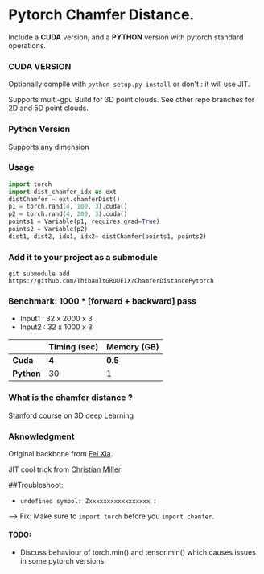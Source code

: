 # Pytorch Chamfer Distance.

Include a **CUDA** version, and a **PYTHON** version with pytorch standard operations.

### CUDA VERSION

Optionally compile with `python setup.py install` or don't : it will use JIT.

Supports multi-gpu
Build for 3D point clouds. See other repo branches for  2D and 5D point clouds.

### Python Version

Supports any dimension

### Usage

```python
import torch
import dist_chamfer_idx as ext
distChamfer = ext.chamferDist()
p1 = torch.rand(4, 100, 3).cuda()
p2 = torch.rand(4, 200, 3).cuda()
points1 = Variable(p1, requires_grad=True)
points2 = Variable(p2)
dist1, dist2, idx1, idx2= distChamfer(points1, points2)
```



### Add it to your project as a submodule

```shell
git submodule add https://github.com/ThibaultGROUEIX/ChamferDistancePytorch
```



### Benchmark: 1000 * [forward + backward] pass

* Input1 : 32 x 2000 x 3
* Input2 : 32 x 1000 x 3

|  | Timing (sec)    | Memory (GB)     |
| ---------- | -------- | ------- |
| **Cuda**     | **4** | **0.5** |
| **Python**     | 30 | 1  |


### What is the chamfer distance ? 

[Stanford course](http://graphics.stanford.edu/courses/cs468-17-spring/LectureSlides/L14%20-%203d%20deep%20learning%20on%20point%20cloud%20representation%20(analysis).pdf) on 3D deep Learning

### Aknowledgment 

Original backbone from [Fei Xia](https://github.com/fxia22/pointGAN/blob/master/nndistance/src/nnd_cuda.cu).

JIT cool trick from [Christian Miller](https://github.com/chrdiller)

##Troubleshoot:

- `undefined symbol: Zxxxxxxxxxxxxxxxxx `:

--> Fix: Make sure to `import torch` before you `import chamfer`.

#### TODO:

* Discuss behaviour of torch.min() and tensor.min() which causes issues in some pytorch versions
